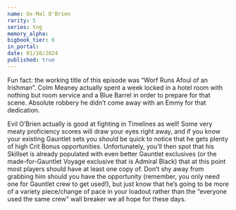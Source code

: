 ```yaml
---
name: Ux-Mal O'Brien
rarity: 5
series: tng
memory_alpha:
bigbook_tier: 6
in_portal:
date: 01/10/2024
published: true
---
```


Fun fact: the working title of this episode was “Worf Runs Afoul of an Irishman”. Colm Meaney actually spent a week locked in a hotel room with nothing but room service and a Blue Barrel in order to prepare for that scene. Absolute robbery he didn’t come away with an Emmy for that dedication.

Evil O’Brien actually is good at fighting in Timelines as well! Some very meaty proficiency scores will draw your eyes right away, and if you know your existing Gauntlet sets you should be quick to notice that he gets plenty of high Crit Bonus opportunities. Unfortunately, you’ll then spot that his Skillset is already populated with even better Gauntlet exclusives (or the made-for-Gauntlet Voyage exclusive that is Admiral Black) that at this point most players should have at least one copy of. Don’t shy away from grabbing him should you have the opportunity (remember, you only need one for Gauntlet crew to get used!), but just know that he’s going to be more of a variety piece/change of pace in your loadout rather than the “everyone used the same crew” wall breaker we all hope for these days.
